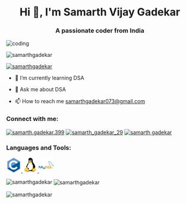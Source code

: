 <h1 align="center">Hi 👋, I'm Samarth Vijay Gadekar</h1>
<h3 align="center">A passionate coder from India</h3>
<img aling="right" alt="coding"width="400"scr="https://github.com/Samarthgadekar/Samarthgadekar/blob/main/pixels-neon.gif">


<p align="left"> <img src="https://komarev.com/ghpvc/?username=samarthgadekar&label=Profile%20views&color=0e75b6&style=flat" alt="samarthgadekar" /> </p>

<p align="left"> <a href="https://github.com/ryo-ma/github-profile-trophy"><img src="https://github-profile-trophy.vercel.app/?username=samarthgadekar" alt="samarthgadekar" /></a> </p>

- 🌱 I’m currently learning DSA

- 💬 Ask me about DSA

- 📫 How to reach me samarthgadekar073@gmail.com

<h3 align="left">Connect with me:</h3>
<p align="left">
<a href="https://fb.com/samarth.gadekar.399" target="blank"><img align="center" src="https://raw.githubusercontent.com/rahuldkjain/github-profile-readme-generator/master/src/images/icons/Social/facebook.svg" alt="samarth.gadekar.399" height="30" width="40" /></a>
<a href="https://instagram.com/samarth_gadekar_29" target="blank"><img align="center" src="https://raw.githubusercontent.com/rahuldkjain/github-profile-readme-generator/master/src/images/icons/Social/instagram.svg" alt="samarth_gadekar_29" height="30" width="40" /></a>
<a href="https://www.youtube.com/c/samarth gadekar" target="blank"><img align="center" src="https://raw.githubusercontent.com/rahuldkjain/github-profile-readme-generator/master/src/images/icons/Social/youtube.svg" alt="samarth gadekar" height="30" width="40" /></a>
</p>

<h3 align="left">Languages and Tools:</h3>
<p align="left"> <a href="https://www.cprogramming.com/" target="_blank" rel="noreferrer"> <img src="https://raw.githubusercontent.com/devicons/devicon/master/icons/c/c-original.svg" alt="c" width="40" height="40"/> </a> <a href="https://www.linux.org/" target="_blank" rel="noreferrer"> <img src="https://raw.githubusercontent.com/devicons/devicon/master/icons/linux/linux-original.svg" alt="linux" width="40" height="40"/> </a> <a href="https://www.mysql.com/" target="_blank" rel="noreferrer"> <img src="https://raw.githubusercontent.com/devicons/devicon/master/icons/mysql/mysql-original-wordmark.svg" alt="mysql" width="40" height="40"/> </a> </p>

<p><img align="left" src="https://github-readme-stats.vercel.app/api/top-langs?username=samarthgadekar&show_icons=true&locale=en&layout=compact" alt="samarthgadekar" /></p>

<p>&nbsp;<img align="center" src="https://github-readme-stats.vercel.app/api?username=samarthgadekar&show_icons=true&locale=en" alt="samarthgadekar" /></p>

<p><img align="center" src="https://github-readme-streak-stats.herokuapp.com/?user=samarthgadekar&" alt="samarthgadekar" /></p>
